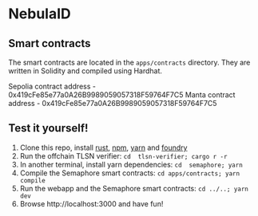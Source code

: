 
# NebulaID

## Smart contracts
The smart contracts are located in the `apps/contracts` directory. They are written in Solidity and compiled using Hardhat.

Sepolia contract address - 0x419cFe85e77a0A26B9989059057318F59764F7C5
Manta contract address - 0x419cFe85e77a0A26B9989059057318F59764F7C5


## Test it yourself!
1. Clone this repo, install [rust](https://www.rust-lang.org/tools/install), [npm](https://docs.npmjs.com/downloading-and-installing-node-js-and-npm), [yarn](https://classic.yarnpkg.com/lang/en/docs/install/#mac-stable) and [foundry](https://getfoundry.sh/)
2. Run the offchain TLSN verifier: `cd  tlsn-verifier; cargo r -r`
3. In another terminal, install yarn dependencies: `cd  semaphore; yarn`
4. Compile the Semaphore smart contracts: `cd apps/contracts; yarn compile`
5. Run the webapp and the Semaphore smart contracts: `cd ../..; yarn dev`
6. Browse http://localhost:3000 and have fun!
